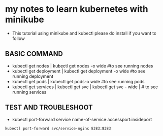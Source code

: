 # my notes to learn kubernetes with minikube


- This tutorial using minikube and kubectl please do install if you want to follow

## BASIC COMMAND
- kubectl get nodes | kubectl get nodes -o wide #to see running nodes
- kubectl get deployment | kubectl get deployment -o wide #to see running deployment
- kubectl get pods | kubectl get pods-o wide #to see running pods
- kubectl get services | kubectl get svc | kubectl get svc - wide | # to see running services 

## TEST AND TROUBLESHOOT
- kubectl port-forward service name-of-service accessport:insideport


`kubectl port-forward svc/service-nginx 8383:8383`
